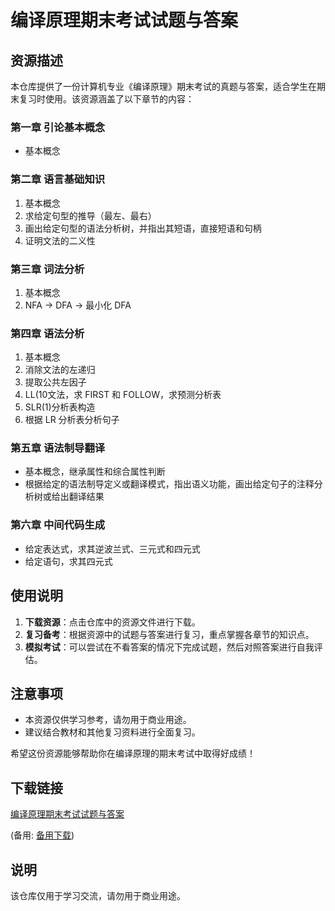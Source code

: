 # 编译原理期末考试试题与答案

## 资源描述

本仓库提供了一份计算机专业《编译原理》期末考试的真题与答案，适合学生在期末复习时使用。该资源涵盖了以下章节的内容：

### 第一章 引论基本概念
- 基本概念

### 第二章 语言基础知识
1. 基本概念
2. 求给定句型的推导（最左、最右）
3. 画出给定句型的语法分析树，并指出其短语，直接短语和句柄
4. 证明文法的二义性

### 第三章 词法分析
1. 基本概念
2. NFA → DFA → 最小化 DFA

### 第四章 语法分析
1. 基本概念
2. 消除文法的左递归
3. 提取公共左因子
4. LL(10文法，求 FIRST 和 FOLLOW，求预测分析表
5. SLR(1)分析表构造
6. 根据 LR 分析表分析句子

### 第五章 语法制导翻译
- 基本概念，继承属性和综合属性判断
- 根据给定的语法制导定义或翻译模式，指出语义功能，画出给定句子的注释分析树或给出翻译结果

### 第六章 中间代码生成
- 给定表达式，求其逆波兰式、三元式和四元式
- 给定语句，求其四元式

## 使用说明

1. **下载资源**：点击仓库中的资源文件进行下载。
2. **复习备考**：根据资源中的试题与答案进行复习，重点掌握各章节的知识点。
3. **模拟考试**：可以尝试在不看答案的情况下完成试题，然后对照答案进行自我评估。

## 注意事项

- 本资源仅供学习参考，请勿用于商业用途。
- 建议结合教材和其他复习资料进行全面复习。

希望这份资源能够帮助你在编译原理的期末考试中取得好成绩！

## 下载链接
[编译原理期末考试试题与答案](https://pan.quark.cn/s/e28ffb35696f) 

(备用: [备用下载](https://pan.baidu.com/s/15GLBlSTs225oTt4lVvcoWw?pwd=1234))

## 说明

该仓库仅用于学习交流，请勿用于商业用途。
